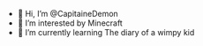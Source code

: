 - 👋 Hi, I’m @CapitaineDemon
- 👀 I’m interested by Minecraft
- 🌱 I’m currently learning The diary of a wimpy kid

<!---
CapitaineDemon/CapitaineDemon is a ✨ special ✨ repository because its `README.md` (this file) appears on your GitHub profile.
You can click the Preview link to take a look at your changes.
--->
